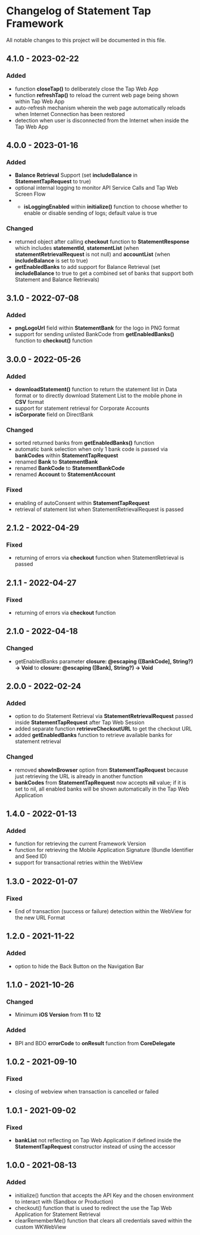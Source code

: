 # Changelog of Statement Tap Framework

All notable changes to this project will be documented in this file.

## 4.1.0 - 2023-02-22

### Added

- function **closeTap()** to deliberately close the Tap Web App
- function **refreshTap()** to reload the current web page being shown within Tap Web App
- auto-refresh mechanism wherein the web page automatically reloads when Internet Connection has been restored
- detection when user is disconnected from the Internet when inside the Tap Web App

## 4.0.0 - 2023-01-16

### Added

- **Balance Retrieval** Support (set **includeBalance** in **StatementTapRequest** to true)
- optional internal logging to monitor API Service Calls and Tap Web Screen Flow
- -  **isLoggingEnabled** within **initialize()** function to choose whether to enable or disable sending of logs; default value is true

### Changed

- returned object after calling **checkout** function to **StatementResponse** which includes **statementId**, **statementList** (when **statementRetrievalRequest** is not null) and **accountList** (when **includeBalance** is set to true)
- **getEnabledBanks** to add support for Balance Retrieval (set **includeBalance** to true to get a combined set of banks that support both Statement and Balance Retrievals)

## 3.1.0 - 2022-07-08

### Added

- **pngLogoUrl** field  within **StatementBank** for the logo in PNG format
- support for sending unlisted BankCode from **getEnabledBanks()** function to **checkout()** function

## 3.0.0 - 2022-05-26

### Added

- **downloadStatement()** function to return the statement list in Data format or to directly download Statement List to the mobile phone in **CSV** format
-  support for statement retrieval for Corporate Accounts
-  **isCorporate** field on DirectBank

### Changed

-  sorted returned banks from **getEnabledBanks()** function
-  automatic bank selection when only 1 bank code is passed via **bankCodes** within **StatementTapRequest**
-  renamed **Bank** to **StatementBank**
-  renamed **BankCode** to **StatementBankCode**
-  renamed **Account** to **StatementAccount**

### Fixed

-  enabling of autoConsent within **StatementTapRequest**
-  retrieval of statement list when StatementRetrievalRequest is passed

## 2.1.2 - 2022-04-29

### Fixed

-  returning of errors via **checkout** function when StatementRetrieval is passed

## 2.1.1 - 2022-04-27

### Fixed

-  returning of errors via **checkout** function

## 2.1.0 - 2022-04-18

### Changed

-  getEnabledBanks parameter **closure: @escaping ([BankCode], String?) -> Void** to **closure: @escaping ([Bank], String?) -> Void**

## 2.0.0 - 2022-02-24

### Added

- option to do Statement Retrieval via **StatementRetrievalRequest** passed inside **StatementTapRequest** after Tap Web Session
- added separate function **retrieveCheckoutURL** to get the checkout URL
- added **getEnabledBanks** function to retrieve available banks for statement retrieval

### Changed

- removed **showInBrowser** option from **StatementTapRequest** because just retrieving the URL is already in another function
- **bankCodes** from **StatementTapRequest** now accepts **nil** value; if it is set to nil, all enabled banks will be shown automatically in the Tap Web Application

## 1.4.0 - 2022-01-13

### Added

- function for retrieving the current Framework Version
- function for retrieving the Mobile Application Signature (Bundle Identifier and Seed ID)
- support for transactional retries within the WebView

## 1.3.0 - 2022-01-07

### Fixed

- End of transaction (success or failure) detection within the WebView for the new URL Format

## 1.2.0 - 2021-11-22

### Added

- option to hide the Back Button on the Navigation Bar

## 1.1.0 - 2021-10-26

### Changed

- Minimum **iOS Version** from **11** to **12**

### Added

- BPI and BDO **errorCode** to **onResult** function from **CoreDelegate**

## 1.0.2 - 2021-09-10

### Fixed

- closing of webview when transaction is cancelled or failed

## 1.0.1 - 2021-09-02

### Fixed

- **bankList** not reflecting on Tap Web Application if defined inside the **StatementTapRequest** constructor instead of using the accessor

## 1.0.0 - 2021-08-13

### Added

- initialize() function that accepts the API Key and the chosen environment to interact with (Sandbox or Production)
- checkout() function that is used to redirect the use the Tap Web Application for Statement Retrieval
- clearRememberMe() function that clears all credentials saved within the custom WKWebView
